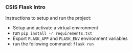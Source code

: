 ### CSIS Flask Intro
Instructions to setup and run the project:

- Setup and activate a virtual environment
- run `pip install -r requirements.txt`
- Export `FLASK_APP` and `FLASK_ENV` environment variables
- run the following command: `flask run`